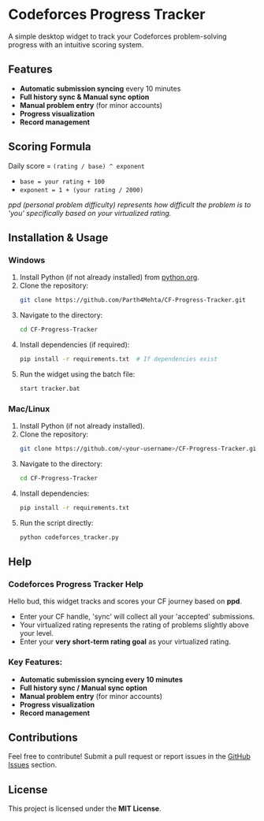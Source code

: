 # Codeforces Progress Tracker

A simple desktop widget to track your Codeforces problem-solving progress with an intuitive scoring system.

## Features
- **Automatic submission syncing** every 10 minutes
- **Full history sync & Manual sync option**
- **Manual problem entry** (for minor accounts)
- **Progress visualization**
- **Record management**

## Scoring Formula
Daily score = `(rating / base) ^ exponent`
- `base = your rating + 100`
- `exponent = 1 + (your rating / 2000)`

*ppd (personal problem difficulty) represents how difficult the problem is to 'you' specifically based on your virtualized rating.*

## Installation & Usage
### Windows
1. Install Python (if not already installed) from [python.org](https://www.python.org/).
2. Clone the repository:
   ```sh
   git clone https://github.com/Parth4Mehta/CF-Progress-Tracker.git
   ```
3. Navigate to the directory:
   ```sh
   cd CF-Progress-Tracker
   ```
4. Install dependencies (if required):
   ```sh
   pip install -r requirements.txt  # If dependencies exist
   ```
5. Run the widget using the batch file:
   ```sh
   start tracker.bat
   ```

### Mac/Linux
1. Install Python (if not already installed).
2. Clone the repository:
   ```sh
   git clone https://github.com/<your-username>/CF-Progress-Tracker.git
   ```
3. Navigate to the directory:
   ```sh
   cd CF-Progress-Tracker
   ```
4. Install dependencies:
   ```sh
   pip install -r requirements.txt
   ```
5. Run the script directly:
   ```sh
   python codeforces_tracker.py
   ```

## Help
### Codeforces Progress Tracker Help
Hello bud, this widget tracks and scores your CF journey based on **ppd**.

- Enter your CF handle, 'sync' will collect all your 'accepted' submissions.
- Your virtualized rating represents the rating of problems slightly above your level.
- Enter your **very short-term rating goal** as your virtualized rating.

### Key Features:
- **Automatic submission syncing every 10 minutes**
- **Full history sync / Manual sync option**
- **Manual problem entry** (for minor accounts)
- **Progress visualization**
- **Record management**

## Contributions
Feel free to contribute! Submit a pull request or report issues in the [GitHub Issues](https://github.com/<your-username>/CF-Progress-Tracker/issues) section.

## License
This project is licensed under the **MIT License**.
